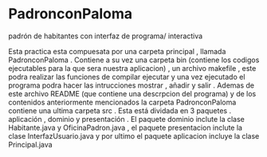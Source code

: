 # PadronconPaloma
padrón de habitantes con interfaz de programa/ interactiva

Esta practica esta compuesata por una carpeta principal , llamada PadronconPaloma .
Contiene a su vez una carpeta bin (contiene los codigos ejecutables para la que sera nuestra aplicacion) , un archivo makefile , este podra realizar las funciones de compilar ejecutar y una vez ejecutado el programa podra hacer las intrucciones mostrar , añadir y salir . 
Ademas de este archivo README (que contiene una descrpcion del programa) y de los contenidos anteriormente mencionados la carpeta PadronconPaloma contiene una ultima carpeta src .
Esta está dividada en 3 paquetes . aplicación , dominio y presentación . El paquete dominio inclute la clase Habitante.java y OficinaPadron.java , el paquete presentacion inclute la clase InterfazUsuario.java y por ultimo el paquete aplicacion incluye la clase Principal.java
